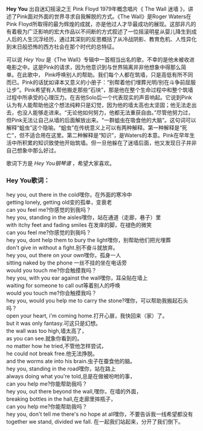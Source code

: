 

**Hey You** 出自迷幻摇滚之王 Pink Floyd 1979年概念唱片《 The Wall 迷墙
》，讲述了Pink面对外面的世界寻求自我解脱的方式。《The Wall》是Roger Waters在Pink
Floyd所取得的最为辉煌的成就，亦是他过人才华最成功的展现。这部非凡的有着极为广泛影响的宏大作品以不间断的方式叙述了一位摇滚明星从婴儿降生到成人后的人生沉浮经历，通过其深刻的反思概括了从冷战阴影、教育危机、人性异化到末日般恐怖的西方社会在那个时代的总特征。

可以说 _Hey You_ 是《The
Wall》专辑中一首相当出名的歌，不幸的是他未被收进电影之中。这是Pink的请求，因为他意识到与世界隔离并非他想象中得那么简单。在此歌中，
Pink呼唤别人的帮助。我们每个人都在筑墙，只是高低有所不同而已。Pink的话犹如译本又意义的小册子：“别帮着他们埋葬光明/别在斗争前屈服让步”。Pink希望有人帮他搬走那些“石块”，那是他在整个生命过程中和整个筑墙过程中所承受的心理压力。在吉他Solo后一个代表现实的声音响起。它说到Pink认为有人能帮助他这个想法纯粹只是幻觉，因为他的墙太高也太坚固；他无法走出去，也没人能够走进来。“无论他如何努力，他都无法重获自由。”尽管他努力过，但Pink无法让自己从墙的后面解放出来。“一群蛆虫在吸食他的大脑”。这句词可以解释“蛆虫”这个隐喻。“蛆虫”在传统意义上可以有两种解释。第一种解释是“死亡”，但不适合用在这里。第二种解释是“知识”，是Waters的本意。Pink在早年生活中所积累的知识致使他开始筑墙。但一旦他躲在了迷墙后面，他又发现日子并非自己想象中那么好过。

歌词下方是 _Hey You钢琴谱_ ，希望大家喜欢。

### Hey You歌词：

hey you, out there in the cold嘿你，在外面的寒冷中  
getting lonely, getting old变的孤单，变衰老  
can you feel me?你感觉的到我吗？  
hey you, standing in the aisles嘿你，站在通道（走廊，巷子）里  
with itchy feet and fading smiles 在发痒的脚，在褪色的微笑  
can you feel me?你感觉的到我吗？  
hey you, dont help them to bury the light嘿你，别帮助他们把光埋葬  
don't give in without a fight.别不奋斗就放弃。  
hey you, out there on your own嘿你，孤身一人  
sitting naked by the phone 一丝不挂的坐在电话旁  
would you touch me?你会触摸我吗？  
hey you, with you ear against the wall嘿你，耳朵贴在墙上  
waiting for someone to call out等着别人的呼唤  
would you touch me?你会触摸我吗？  
hey you, would you help me to carry the stone?嘿你，可以帮助我搬起石头吗？  
open your heart, i'm coming home.打开心扉，我快回来（家）了。  
but it was only fantasy.可这只是幻想。  
the wall was too high,墙太高了，  
as you can see.就象你看到的。  
no matter how he tried,不管他怎样尝试，  
he could not break free.他无法挣脱。  
and the worms ate into his brain.虫子在蚕食他的脑。  
hey you, standing in the road嘿你，站在路上  
always doing what you're told,总是在做被吩咐的事，  
can you help me?你能帮助我吗？  
hey you, out there beyond the wall,嘿你，在墙的外面，  
breaking bottles in the hall,在走廊里摔瓶子，  
can you help me?你能帮助我吗？  
hey you, don't tell me there's no hope at all嘿你，不要告诉我一线希望都没有  
together we stand, divided we fall. 在一起我们站起来，分开了我们倒下。

